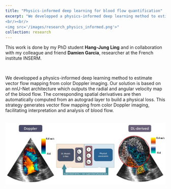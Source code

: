 ```yaml
---
title: "Physics-informed deep learning for blood flow quantification"
excerpt: "We developped a physics-informed deep learning method to estimate vector flow mapping from color Doppler imaging. This strategy has the potential to facilitate the analysis of the blood flow during clinical exams. 
<br/><br/>
<img src='/images/research_physics_informed.png'>"
collection: research
---
```


This work is done by my PhD student <strong>Hang-Jung Ling</strong> and in collaboration with my colleague and friend <strong>Damien Garcia</strong>, researcher at the French institute INSERM.

<br>

We developped a physics-informed deep learning method to estimate vector flow mapping from color Doppler imaging.
Our solution is based on an nnU-Net architecture which outputs the radial and angular velocity map of the blood flow. The corresponding spatial derivatives are then automatically computed from an autograd layer to build a physical loss. This strategy generates vector flow mapping from color Doppler imaging, facilitating interpretation and analysis of blood flow.   

<br>
<img src='/images/research_physics_informed_full.png'>

